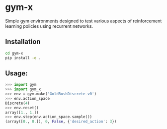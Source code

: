 # gym-x
Simple gym environments designed to test various aspects of reinforcement learning policies using recurrent networks.

## Installation
```bash
cd gym-x
pip install -e .
```

## Usage:
```python
>>> import gym
>>> import gym_x
>>> env = gym.make('GoldRushDiscrete-v0')
>>> env.action_space
Discrete(4)
>>> env.reset()
array([1., 1.])
>>> env.step(env.action_space.sample())
(array([0., 0.]), 0, False, {'desired_action': 3})
```

